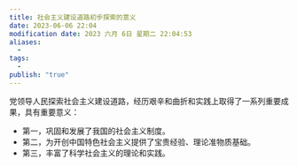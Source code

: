 ```yaml
---
title: 社会主义建设道路初步探索的意义
date: 2023-06-06 22:04
modification date: 2023 六月 6日 星期二 22:04:53
aliases:
  - 
tags:
  - 
publish: "true"
---
```


党领导人民探索社会主义建设道路，经历艰辛和曲折和实践上取得了一系列重要成果，具有重要意义：

- 第一，巩固和发展了我国的社会主义制度。
- 第二，为开创中国特色社会主义提供了宝贵经验、理论准物质基础。
- 第三，丰富了科学社会主义的理论和实践。
